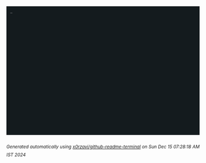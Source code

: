 <div align="justify">
<picture>
    <source media="(prefers-color-scheme: dark)" srcset="./output.gif">
    <source media="(prefers-color-scheme: light)" srcset="./output.gif">
    <img alt="GIFOS" src="output.gif">
</picture>

<sub><i>Generated automatically using [x0rzavi/github-readme-terminal](https://github.com/x0rzavi/github-readme-terminal) on Sun Dec 15 07:28:18 AM IST 2024</i></sub>

<!-- <details>
<summary>More details</summary>

</details> -->
</div>

<!-- Image deletion URL: NONE -->